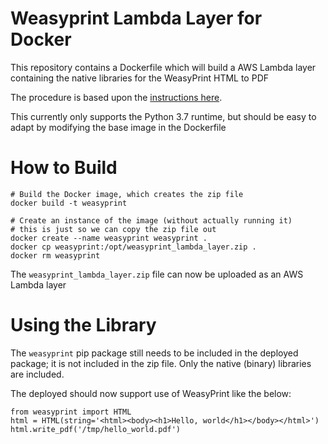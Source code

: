 # Weasyprint Lambda Layer for Docker
This repository contains a Dockerfile which will build a AWS Lambda layer containing the native libraries for the WeasyPrint HTML to PDF 

The procedure is based upon the [instructions here](https://aws.amazon.com/premiumsupport/knowledge-center/lambda-linux-binary-package/).

This currently only supports the Python 3.7 runtime, but should be easy to adapt by modifying the base image in the Dockerfile

# How to Build

```
# Build the Docker image, which creates the zip file
docker build -t weasyprint

# Create an instance of the image (without actually running it)
# this is just so we can copy the zip file out
docker create --name weasyprint weasyprint .
docker cp weasyprint:/opt/weasyprint_lambda_layer.zip .
docker rm weasyprint
```

The `weasyprint_lambda_layer.zip` file can now be uploaded as an AWS Lambda layer

# Using the Library
The `weasyprint` pip package still needs to be included in the deployed package; it is not included in the zip file. Only the native (binary) libraries are included.

The deployed should now support use of WeasyPrint like the below:
```
from weasyprint import HTML
html = HTML(string='<html><body><h1>Hello, world</h1></body></html>')
html.write_pdf('/tmp/hello_world.pdf')
```
